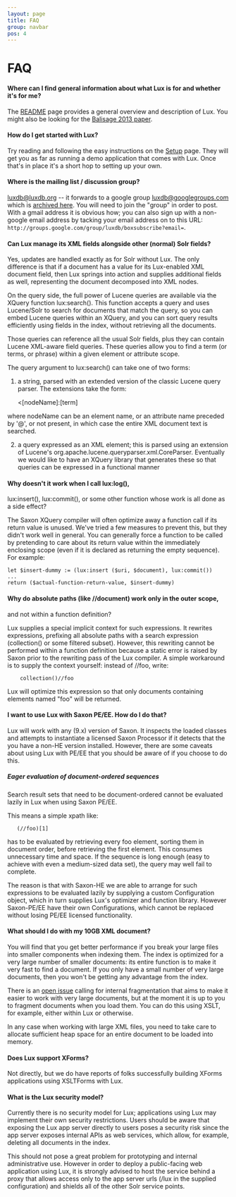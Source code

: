 ```yaml
---
layout: page
title: FAQ
group: navbar
pos: 4
---
```

# FAQ #

#### Where can I find general information about what Lux is for and whether it's for me?

The [README](Readme.md) page provides a general overview and description of Lux.  You might also be looking
for the [Balisage 2013 paper](http://www.balisage.net/Proceedings/vol10/html/Sokolov01/BalisageVol10-Sokolov01.html).

#### How do I get started with Lux?

Try reading and following the easy instructions on the [Setup](Setup.md) page.  They will get you as far as running a 
demo application that comes with Lux.  Once that's in place it's a short hop to setting up your own.

#### Where is the mailing list / discussion group?

luxdb@luxdb.org -- it forwards to a google group luxdb@googlegroups.com which is [archived here](https://groups.google.com/forum/?fromgroups#!forum/luxdb).  You will need to join the "group" in order to post.  With a gmail address it is obvious how; you can also sign up with a non-google email address by tacking your email address on to this URL: `http://groups.google.com/group/luxdb/boxsubscribe?email=`.

#### Can Lux manage its XML fields alongside other (normal) Solr fields?

Yes, updates are handled exactly as for Solr without Lux.  The only
difference is that if a document has a value for its Lux-enabled XML
document field, then Lux springs into action and supplies additional fields
as well, representing the document decomposed into XML nodes.

On the query side, the full power of Lucene queries are available via the
XQuery function lux:search().  This function accepts a query and uses
Lucene/Solr to search for documents that match the query, so you can embed
Lucene queries within an XQuery, and you can sort query results efficiently using fields in the index, without retrieving all the documents. 

Those queries can reference all the usual Solr fields, plus they can contain Lucene
XML-aware field queries.  These queries allow you to find a term (or terms, or phrase) within a given element or attribute scope.

The query argument to lux:search() can take one of two forms:

1) a string, parsed with an extended version of the classic Lucene query parser.  The extensions take the form:

     <[nodeName]:[term]

where nodeName can be an element name, or an attribute name preceded by '@', or not present, in which case the entire XML document text is searched.

2) a query expressed as an XML element; this is parsed using an extension of Lucene's org.apache.lucene.queryparser.xml.CoreParser.  Eventually we would like to have an XQuery library that generates these so that queries can be expressed in a functional manner


#### Why doesn't it work when I call lux:log(), ####
lux:insert(), lux:commit(),
or some other function whose work is all done as a side effect?

The Saxon XQuery compiler will often optimize away a function call if its
return value is unused. We've tried a few measures to prevent this, but
they didn't work well in general.  You can generally force a function to be
called by pretending to care about its return value within the immediately
enclosing scope (even if it is declared as returning the empty sequence).
For example:

    let $insert-dummy := (lux:insert ($uri, $document), lux:commit())
    ...
    return ($actual-function-return-value, $insert-dummy)

#### Why do absolute paths (like //document) work only in the outer scope, ####
and not within a function definition?

Lux supplies a special implicit context for such expressions.  It rewrites
expressions, prefixing all absolute paths with a search expression
(collection() or some filtered subset). However, this rewriting cannot be
performed within a function definition because a static error is raised by
Saxon prior to the rewriting pass of the Lux compiler.  A simple workaround 
is to supply the context yourself: instead of //foo, write:

        collection()//foo

Lux will optimize this expression so that only documents containing
elements named "foo" will be returned.

#### I want to use Lux with Saxon PE/EE.  How do I do that? ####

Lux will work with any (9.x) version of Saxon.  It inspects the loaded
classes and attempts to instantiate a licensed Saxon Processor if it
detects that the you have a non-HE version installed.  However, there are
some caveats about using Lux with PE/EE that you should be aware of if you
choose to do this.

##### Eager evaluation of document-ordered sequences #####

Search result sets that need to be document-ordered cannot be evaluated
lazily in Lux when using Saxon PE/EE.

This means a simple xpath like:

       (//foo)[1]

has to be evaluated by retrieving every foo element, sorting them in
document order, before retrieving the first element.  This consumes
unnecessary time and space.  If the sequence is long enough (easy to
achieve with even a medium-sized data set), the query may well fail to
complete.

The reason is that with Saxon-HE we are able to arrange for such
expressions to be evaluated lazily by supplying a custom Configuration
object, which in turn supplies Lux's optimizer and function library.
However Saxon-PE/EE have their own Configurations, which cannot be replaced
without losing PE/EE licensed functionality.

#### What should I do with my 10GB XML document?

You will find that you get better performance if you break your large files into smaller components when indexing them.  The index is optimized for a very large number of smaller documents: its entire function is to make it very fast to find a document. If you only have a small number of very large documents, then you won't be getting any advantage from the index.

There is an [open issue](http://issues.luxdb.org/browse/LUX-3) calling for internal fragmentation that aims to make it easier to work with very large documents, but at the moment it is up to you to fragment documents when you load them.  You can do this using XSLT, for example, either within Lux or otherwise.

In any case when working with large XML files, you need to take care to allocate sufficient heap space for an entire document to be loaded into memory.

#### Does Lux support XForms? ####

Not directly, but we do have reports of folks successfully building XForms applications using XSLTForms with Lux.

#### What is the Lux security model? ####

Currently there is no security model for Lux; applications using Lux may
implement their own security restrictions.  Users should be aware that
exposing the Lux app server directly to users poses a security risk since
the app server exposes internal APIs as web services, which allow, for
example, deleting all documents in the index.

This should not pose a great problem for prototyping and internal
administrative use.  However in order to deploy a public-facing web
application using Lux, it is strongly advised to host the service behind a
proxy that allows access only to the app server urls (/lux in the supplied
configuration) and shields all of the other Solr service points.
